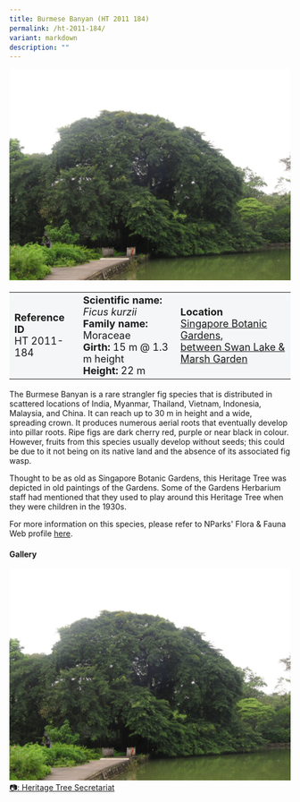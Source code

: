 ```yaml
---
title: Burmese Banyan (HT 2011 184)
permalink: /ht-2011-184/
variant: markdown
description: ""
---
```

<div class="isomer-image-wrapper">
<img src="/images/Heritage_trees_photos/fickur_ht2011-184_landscape.jpg">
</div><table style="minWidth: 100px; font-size: 18px; background: #F4F6F7">
<tbody><tr>
<td rowspan="1" colspan="1">
<strong>Reference ID</strong>
<br>HT 2011-184
</td>
<td rowspan="1" colspan="1">
	<strong>Scientific name:</strong> <em>Ficus kurzii</em>
<br><strong>Family name: </strong>Moraceae
<br><strong>Girth: </strong>15 m @ 1.3 m height
<br><strong>Height: </strong>22 m
</td>
<td rowspan="1" colspan="1">
<strong>Location</strong><a href="https://www.onemap.gov.sg/?lat=1.3071099999996327&amp;lng=103.81637000000235">
 <br>Singapore Botanic Gardens,<br>between Swan Lake &amp; Marsh Garden
</a>
</td>
</tr>
</tbody>
</table>
<p>The Burmese Banyan is a rare strangler fig species that is distributed in scattered locations of India, Myanmar, Thailand, Vietnam, Indonesia, Malaysia, and China. It can reach up to 30 m in height and a wide, spreading crown. It produces numerous aerial roots that eventually develop into pillar roots. Ripe figs are dark cherry red, purple or near black in colour. However, fruits from this species usually develop without seeds; this could be due to it not being on its native land and the absence of its associated fig wasp.</p> 
  
<p>Thought to be as old as Singapore Botanic Gardens, this Heritage Tree was depicted in old paintings of the Gardens. Some of the Gardens Herbarium staff had mentioned that they used to play around this Heritage Tree when they were children in the 1930s.</p>

<p>For more information on this species, please refer to NParks' Flora &amp; Fauna Web profile <a href="https://www.nparks.gov.sg/florafaunaweb/flora/2/9/2910">here</a>.</p>

<h4><b>Gallery</b></h4>
<div class="isomer-card-grid">
<a href="/images/Heritage_trees_photos/fickur_ht2011-184_landscape.jpg" class="isomer-card">
<div class="isomer-card-image">
<div class="isomer-image-wrapper"><img src="/images/Heritage_trees_photos/fickur_ht2011-184_landscape.jpg"></div></div>
<div class="isomer-card-body"><div class="isomer-card-description">📷: Heritage Tree Secretariat</div></div></a><br></div>